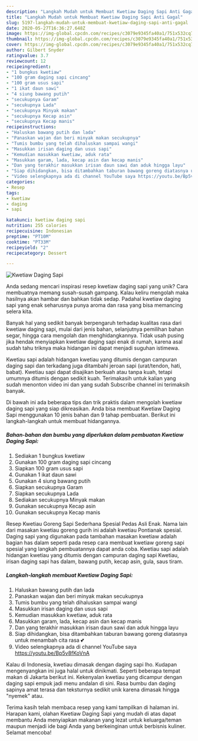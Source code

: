 ```yaml
---
description: "Langkah Mudah untuk Membuat Kwetiaw Daging Sapi Anti Gagal"
title: "Langkah Mudah untuk Membuat Kwetiaw Daging Sapi Anti Gagal"
slug: 5197-langkah-mudah-untuk-membuat-kwetiaw-daging-sapi-anti-gagal
date: 2020-05-27T16:36:27.648Z
image: https://img-global.cpcdn.com/recipes/c3079e9345fa40a1/751x532cq70/kwetiaw-daging-sapi-foto-resep-utama.jpg
thumbnail: https://img-global.cpcdn.com/recipes/c3079e9345fa40a1/751x532cq70/kwetiaw-daging-sapi-foto-resep-utama.jpg
cover: https://img-global.cpcdn.com/recipes/c3079e9345fa40a1/751x532cq70/kwetiaw-daging-sapi-foto-resep-utama.jpg
author: Gilbert Snyder
ratingvalue: 3.7
reviewcount: 12
recipeingredient:
- "1 bungkus kwetiaw"
- "100 gram daging sapi cincang"
- "100 gram usus sapi"
- "1 ikat daun sawi"
- "4 siung bawang putih"
- "secukupnya Garam"
- "secukupnya Lada"
- "secukupnya Minyak makan"
- "secukupnya Kecap asin"
- "secukupnya Kecap manis"
recipeinstructions:
- "Haluskan bawang putih dan lada"
- "Panaskan wajan dan beri minyak makan secukupnya"
- "Tumis bumbu yang telah dihaluskan sampai wangi"
- "Masukkan irisan daging dan usus sapi"
- "Kemudian masukkan kwetiaw, aduk rata"
- "Masukkan garam, lada, kecap asin dan kecap manis"
- "Dan yang terakhir masukkan irisan daun sawi dan aduk hingga layu"
- "Siap dihidangkan, bisa ditambahkan taburan bawang goreng diatasnya untuk menambah cita rasa 💕"
- "Video selengkapnya ada di channel YouTube saya https://youtu.be/Bp5v8fKoVnA"
categories:
- Resep
tags:
- kwetiaw
- daging
- sapi

katakunci: kwetiaw daging sapi 
nutrition: 255 calories
recipecuisine: Indonesian
preptime: "PT10M"
cooktime: "PT33M"
recipeyield: "2"
recipecategory: Dessert

---
```



![Kwetiaw Daging Sapi](https://img-global.cpcdn.com/recipes/c3079e9345fa40a1/751x532cq70/kwetiaw-daging-sapi-foto-resep-utama.jpg)

Anda sedang mencari inspirasi resep kwetiaw daging sapi yang unik? Cara membuatnya memang susah-susah gampang. Kalau keliru mengolah maka hasilnya akan hambar dan bahkan tidak sedap. Padahal kwetiaw daging sapi yang enak seharusnya punya aroma dan rasa yang bisa memancing selera kita.

Banyak hal yang sedikit banyak berpengaruh terhadap kualitas rasa dari kwetiaw daging sapi, mulai dari jenis bahan, selanjutnya pemilihan bahan segar, hingga cara mengolah dan menghidangkannya. Tidak usah pusing jika hendak menyiapkan kwetiaw daging sapi enak di rumah, karena asal sudah tahu triknya maka hidangan ini dapat menjadi suguhan istimewa.

Kwetiau sapi adalah hidangan kwetiau yang ditumis dengan campuran daging sapi dan terkadang juga ditambahi jeroan sapi (urat/tendon, hati, babat). Kwetiau sapi dapat disajikan berkuah atau tanpa kuah, tetapi umumnya ditumis dengan sedikit kuah. Terimakasih untuk kalian yang sudah menonton video ini dan yang sudah Subscribe channel ini terimaksih banyak.


Di bawah ini ada beberapa tips dan trik praktis dalam mengolah kwetiaw daging sapi yang siap dikreasikan. Anda bisa membuat Kwetiaw Daging Sapi menggunakan 10 jenis bahan dan 9 tahap pembuatan. Berikut ini langkah-langkah untuk membuat hidangannya.

<!--inarticleads1-->

##### Bahan-bahan dan bumbu yang diperlukan dalam pembuatan Kwetiaw Daging Sapi:

1. Sediakan 1 bungkus kwetiaw
1. Gunakan 100 gram daging sapi cincang
1. Siapkan 100 gram usus sapi
1. Gunakan 1 ikat daun sawi
1. Gunakan 4 siung bawang putih
1. Siapkan secukupnya Garam
1. Siapkan secukupnya Lada
1. Sediakan secukupnya Minyak makan
1. Gunakan secukupnya Kecap asin
1. Gunakan secukupnya Kecap manis


Resep Kwetiau Goreng Sapi Sederhana Spesial Pedas Asli Enak. Nama lain dari masakan kwetiau goreng gurih ini adalah kwetiau Pontianak spesial. Daging sapi yang digunakan pada tambahan masakan kwetiaw adalah bagian has dalam seperti pada resep cara membuat kwetiaw goreng sapi spesial yang langkah pembuatannya dapat anda coba. Kwetiau sapi adalah hidangan kwetiau yang ditumis dengan campuran daging sapi Kwetiau, irisan daging sapi has dalam, bawang putih, kecap asin, gula, saus tiram. 

<!--inarticleads2-->

##### Langkah-langkah membuat Kwetiaw Daging Sapi:

1. Haluskan bawang putih dan lada
1. Panaskan wajan dan beri minyak makan secukupnya
1. Tumis bumbu yang telah dihaluskan sampai wangi
1. Masukkan irisan daging dan usus sapi
1. Kemudian masukkan kwetiaw, aduk rata
1. Masukkan garam, lada, kecap asin dan kecap manis
1. Dan yang terakhir masukkan irisan daun sawi dan aduk hingga layu
1. Siap dihidangkan, bisa ditambahkan taburan bawang goreng diatasnya untuk menambah cita rasa 💕
1. Video selengkapnya ada di channel YouTube saya https://youtu.be/Bp5v8fKoVnA


Kalau di Indonesia, kwetiau dimasak dengan daging sapi lho. Kudapan mengenyangkan ini juga halal untuk dinikmati. Seperti beberapa tempat makan di Jakarta berikut ini. Kekenyalan kwetiau yang dicampur dengan daging sapi empuk jadi menu andalan di sini. Rasa bumbu dan daging sapinya amat terasa dan teksturnya sedikit unik karena dimasak hingga &#34;nyemek&#34; atau. 

Terima kasih telah membaca resep yang kami tampilkan di halaman ini. Harapan kami, olahan Kwetiaw Daging Sapi yang mudah di atas dapat membantu Anda menyiapkan makanan yang lezat untuk keluarga/teman maupun menjadi ide bagi Anda yang berkeinginan untuk berbisnis kuliner. Selamat mencoba!

